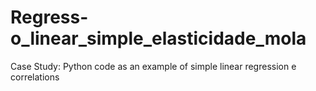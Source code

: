 # Regress-o_linear_simple_elasticidade_mola
Case Study: Python code as an example of simple linear regression e correlations

